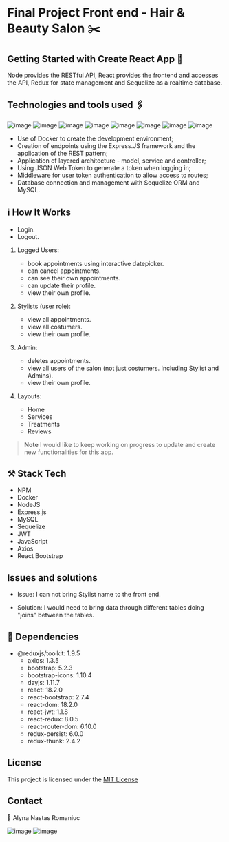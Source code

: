 # Final Project Front end  - Hair & Beauty Salon ✂️

## Getting Started with Create React App 	:dart:
Node provides the RESTful API, React provides the frontend and accesses the API, Redux for state management and Sequelize as a realtime database.


## Technologies and tools used :paperclips:


![image](https://user-images.githubusercontent.com/121962750/227805657-5aa8e20e-f57e-4165-9c7c-08d118e2e913.png)
![image](https://user-images.githubusercontent.com/121962750/227805682-fd4bfbf7-335f-43b3-9c1d-e6f315d3a412.png)
![image](https://user-images.githubusercontent.com/121962750/227805709-c8e594cc-4061-46d2-8052-f1b952d38bd3.png)
![image](https://user-images.githubusercontent.com/121962750/227805729-6d3b3ad9-a7e2-4632-a904-7e2156085290.png)
![image](https://user-images.githubusercontent.com/121962750/227805744-3888f4f2-dce6-4d6f-855d-99c5702ade59.png)
![image](https://user-images.githubusercontent.com/121962750/227806065-1d6c4b9f-7dc5-4795-bb4a-7f764959d32c.png)
![image](https://user-images.githubusercontent.com/121962750/227805755-44a51622-17ab-499d-aec4-bc36e5a58729.png)
![image](https://user-images.githubusercontent.com/121962750/227805775-d9f2a658-5021-4629-9abe-ab36935b490e.png)


- Use of Docker to create the development environment;
- Creation of endpoints using the Express.JS framework and the application of the REST pattern;
- Application of layered architecture - model, service and controller;
- Using JSON Web Token to generate a token when logging in;
- Middleware for user token authentication to allow access to routes;
- Database connection and management with Sequelize ORM and MySQL. 



## ℹ️ How It Works

- Login.
- Logout.


1. Logged Users:
     - book appointments using interactive datepicker.
     - can cancel appointments.
     - can see their own appointments.
     - can update their profile.
     - view their own profile.

2. Stylists (user role):
     - view all appointments.
     - view all costumers.
     - view their own profile.

3. Admin:
     - deletes appointments.
     - view all users of the salon (not just costumers. Including Stylist and Admins).
     - view their own profile.

4. Layouts:
     - Home
     - Services
     - Treatments
     - Reviews

> **Note**
> I would like to keep working on progress to update and create new functionalities for this app.













## ⚒️ Stack Tech

- NPM 
- Docker 
- NodeJS 
- Express.js 
- MySQL 
- Sequelize 
- JWT 
- JavaScript
- Axios
- React Bootstrap




## Issues and solutions

   - Issue: I can not bring Stylist name to the front end.

   - Solution: I would need to bring data through different tables doing "joins" between the tables.






## 	:round_pushpin: Dependencies

- @reduxjs/toolkit: 1.9.5
   - axios: 1.3.5
   - bootstrap: 5.2.3
   - bootstrap-icons: 1.10.4
   - dayjs: 1.11.7
   - react: 18.2.0
   - react-bootstrap: 2.7.4
   - react-dom: 18.2.0
   - react-jwt: 1.1.8
   - react-redux: 8.0.5
   - react-router-dom: 6.10.0
   - redux-persist: 6.0.0
   - redux-thunk: 2.4.2





## License

This project is licensed under the [MIT License](https://github.com/marinakolova/BeautyBooking/blob/master/LICENSE)


## Contact

:envelope_with_arrow: Alyna Nastas Romaniuc

![image](https://user-images.githubusercontent.com/121962750/227806286-eaf20a49-cee0-4cff-8f6d-f04b4dfcb873.png)
![image](https://user-images.githubusercontent.com/121962750/227806305-5d5348e2-756b-432d-8f61-870eb09941e3.png)

